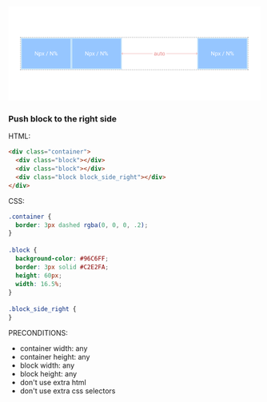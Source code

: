 ![Example 2.1](https://raw.githubusercontent.com/denisnarush/sessions-examples/master/example-2.1/example-2.1.png)
### Push block to the right side
HTML:
```html
<div class="container">
  <div class="block"></div>
  <div class="block"></div>
  <div class="block block_side_right"></div>
</div>
```
CSS:
```css
.container {
  border: 3px dashed rgba(0, 0, 0, .2);
}

.block {
  background-color: #96C6FF;
  border: 3px solid #C2E2FA;
  height: 60px;
  width: 16.5%;
}

.block_side_right {
}
```
PRECONDITIONS:
- container width: any
- container height: any
- block width: any
- block height: any
- don't use extra html
- don't use extra css selectors
